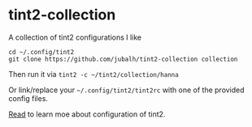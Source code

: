 # tint2-collection
A collection of tint2 configurations I like

```
cd ~/.config/tint2
git clone https://github.com/jubalh/tint2-collection collection
```

Then run it via `tint2 -c ~/tint2/collection/hanna`

Or link/replace your `~/.config/tint2/tint2rc` with one of the provided config files.

[Read](https://code.google.com/p/tint2/wiki/Configure) to learn moe about configuration of tint2.
